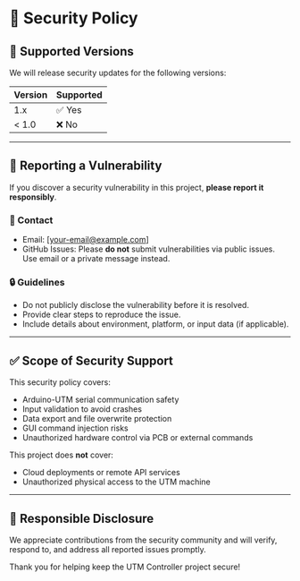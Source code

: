 
# 🔐 Security Policy

## 📅 Supported Versions

We will release security updates for the following versions:

| Version | Supported          |
|---------|--------------------|
| 1.x     | ✅ Yes              |
| < 1.0   | ❌ No               |

---

## 🐛 Reporting a Vulnerability

If you discover a security vulnerability in this project, **please report it responsibly**.

### 📧 Contact

- Email: [your-email@example.com]
- GitHub Issues: Please **do not** submit vulnerabilities via public issues. Use email or a private message instead.

### 🔒 Guidelines

- Do not publicly disclose the vulnerability before it is resolved.
- Provide clear steps to reproduce the issue.
- Include details about environment, platform, or input data (if applicable).

---

## ✅ Scope of Security Support

This security policy covers:

- Arduino-UTM serial communication safety
- Input validation to avoid crashes
- Data export and file overwrite protection
- GUI command injection risks
- Unauthorized hardware control via PCB or external commands

This project does **not** cover:

- Cloud deployments or remote API services
- Unauthorized physical access to the UTM machine

---

## 🙏 Responsible Disclosure

We appreciate contributions from the security community and will verify, respond to, and address all reported issues promptly.

Thank you for helping keep the UTM Controller project secure!
